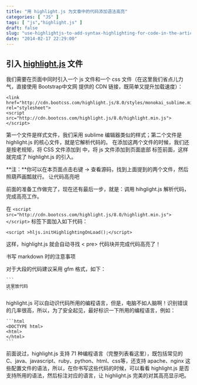 ```yaml
---
title: "用 highlight.js 为文章中的代码添加语法高亮"
categories: [ "JS" ]
tags: [ "js","highlight.js" ]
draft: false
slug: "use-highlightjs-to-add-syntax-highlighting-for-code-in-the-article"
date: "2014-02-17 22:29:00"
---
```


## 引入 [highlight.js](http://highlightjs.org/) 文件

我们需要在页面中同时引入一个 js 文件和一个 css 文件（在这里我们省点儿力气，直接使用 Bootstrap中文网 提供的 CDN 链接，既简单又提升加载速度）：

    <link href="http://cdn.bootcss.com/highlight.js/8.0/styles/monokai_sublime.min.css" rel="stylesheet">  
    <script src="http://cdn.bootcss.com/highlight.js/8.0/highlight.min.js"></script>  

第一个文件是样式文件，我们采用 sublime 编辑器类似的样式；第二个文件是 highlight.js 的核心文件，就是它解析代码的。
在添加这两个文件的时候，我们还是按老规矩，将 CSS 文件添加到 <head> 中，将 js 文件添加到页面底部 </body> 标签前面，这样就完成了 highlight.js 的引入。


<!--more-->


**注：**你可以在本页面点击右键 -> 查看源码，找到上面提到的两个文件，然后照葫芦画瓢就行。
让代码高亮吧

前面的准备工作做完了，现在还有最后一步，就是：调用 hihglight.js 解析代码，完成高亮工作。

在 `<script src="http://cdn.bootcss.com/highlight.js/8.0/highlight.min.js"></script>` 标签下面加入如下代码：

    <script >hljs.initHighlightingOnLoad();</script>  

这样，highlight.js 就会自动寻找 < pre><code></code></pre > 代码块并完成代码高亮了！

书写 markdown 时的注意事项

对于大段的代码建议采用 gfm 格式，如下：

    ```
    这里放代码
    ```
highlight.js 可以自动识代码所用的编程语言，但是，电脑不如人脑啊！识别错误的几率很高，所以，为了安全起见，最好标识一下所用的编程语言，例如：

    ```html
    <DOCTYPE html>
    <html>
    </html>
    ```
前面说过，highlight.js 支持 71 种编程语言（完整列表看这里），既包括常见的 C、java、javascript、ruby、python、html、css等，还支持 apache、nginx 这些配置文件的语法，所以，在你书写这些代码的时候，可以看看 highlight.js 是否支持所用的语法，然后标注对应的语言，让 highlight.js 完美的对其高亮显示吧。